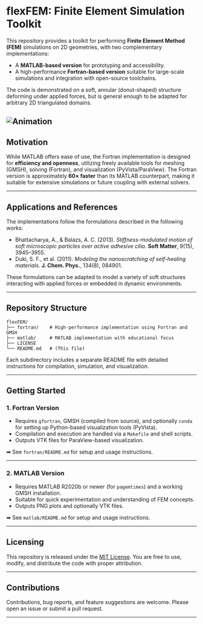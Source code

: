 
# flexFEM: Finite Element Simulation Toolkit

This repository provides a toolkit for performing **Finite Element Method (FEM)** simulations on 2D geometries, with two complementary implementations:

* A **MATLAB-based version** for prototyping and accessibility.
* A high-performance **Fortran-based version** suitable for large-scale simulations and integration with open-source toolchains.

The code is demonstrated on a soft, annular (donut-shaped) structure deforming under applied forces, but is general enough to be adapted for arbitrary 2D triangulated domains.

![Animation](matlab/tutorials/donut2d/donut_animation.webp)
---

## Motivation

While MATLAB offers ease of use, the Fortran implementation is designed for **efficiency and openness**, utilizing freely available tools for meshing (GMSH), solving (Fortran), and visualization (PyVista/ParaView). The Fortran version is approximately **60× faster** than its MATLAB counterpart, making it suitable for extensive simulations or future coupling with external solvers.

---

## Applications and References

The implementations follow the formulations described in the following works:

* Bhattacharya, A., & Balazs, A. C. (2013). *Stiffness-modulated motion of soft microscopic particles over active adhesive cilia*. **Soft Matter**, 9(15), 3945–3955.
* Duki, S. F., et al. (2011). *Modeling the nanoscratching of self-healing materials*. **J. Chem. Phys.**, 134(8), 084901.

These formulations can be adapted to model a variety of soft structures interacting with applied forces or embedded in dynamic environments.

---

## Repository Structure

```
flexFEM/
├── fortran/    # High-performance implementation using Fortran and GMSH
├── matlab/     # MATLAB implementation with educational focus
├── LICENSE
└── README.md   # (This file)
```

Each subdirectory includes a separate README file with detailed instructions for compilation, simulation, and visualization.

---

## Getting Started

### 1. Fortran Version

* Requires `gfortran`, GMSH (compiled from source), and optionally `conda` for setting up Python-based visualization tools (PyVista).
* Compilation and execution are handled via a `Makefile` and shell scripts.
* Outputs VTK files for ParaView-based visualization.

➡ See `fortran/README.md` for setup and usage instructions.

---

### 2. MATLAB Version

* Requires MATLAB R2020b or newer (for `pagemtimes`) and a working GMSH installation.
* Suitable for quick experimentation and understanding of FEM concepts.
* Outputs PNG plots and optionally VTK files.

➡ See `matlab/README.md` for setup and usage instructions.

---

## Licensing

This repository is released under the [MIT License](./LICENSE). You are free to use, modify, and distribute the code with proper attribution.

---

## Contributions

Contributions, bug reports, and feature suggestions are welcome. Please open an issue or submit a pull request.

---
